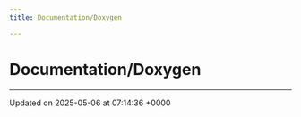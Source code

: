 ```yaml
---
title: Documentation/Doxygen

---
```


# Documentation/Doxygen








-------------------------------

Updated on 2025-05-06 at 07:14:36 +0000
